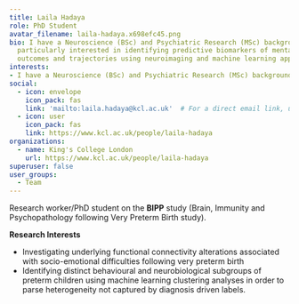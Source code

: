```yaml
---
title: Laila Hadaya
role: PhD Student
avatar_filename: laila-hadaya.x698efc45.png
bio: I have a Neuroscience (BSc) and Psychiatric Research (MSc) background. I am
  particularly interested in identifying predictive biomarkers of mental health
  outcomes and trajectories using neuroimaging and machine learning approaches.
interests:
- I have a Neuroscience (BSc) and Psychiatric Research (MSc) background. I am particularly interested in identifying predictive biomarkers of mental health outcomes and trajectories using neuroimaging and machine learning approaches.
social:
  - icon: envelope
    icon_pack: fas
    link: 'mailto:laila.hadaya@kcl.ac.uk'  # For a direct email link, use "mailto:test@example.org".
  - icon: user
    icon_pack: fas
    link: https://www.kcl.ac.uk/people/laila-hadaya
organizations:
  - name: King's College London
    url: https://www.kcl.ac.uk/people/laila-hadaya
superuser: false
user_groups:
  - Team
---
```



Research worker/PhD student on the **BIPP** study (Brain, Immunity and Psychopathology following Very Preterm Birth study).

**Research Interests**

* Investigating underlying functional connectivity alterations associated with socio-emotional difficulties following very preterm birth
* Identifying distinct behavioural and neurobiological subgroups of preterm children using machine learning clustering analyses in order to parse heterogeneity not captured by diagnosis driven labels.
